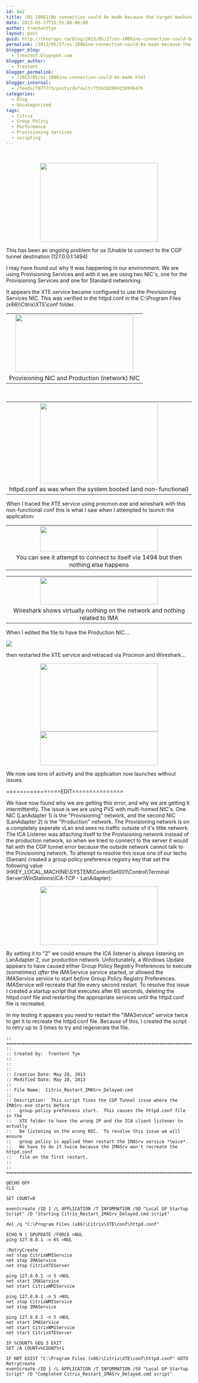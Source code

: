 ```yaml
---
id: 642
title: (OS 10061)No connection could be made because the target machine actively refused it.  Unable to connect to the CGP tunnel destination (127.0.0.1 1494)
date: 2013-05-27T15:55:00-06:00
author: trententtye
layout: post
guid: http://theorypc.ca/blog/2013/05/27/os-10061no-connection-could-be-made-because-the-target-machine-actively-refused-it-unable-to-connect-to-the-cgp-tunnel-destination-127-0-0-11494/
permalink: /2013/05/27/os-10061no-connection-could-be-made-because-the-target-machine-actively-refused-it-unable-to-connect-to-the-cgp-tunnel-destination-127-0-0-11494/
blogger_blog:
  - trentent.blogspot.com
blogger_author:
  - Trentent
blogger_permalink:
  - /2013/05/os-10061no-connection-could-be-made.html
blogger_internal:
  - /feeds/7977773/posts/default/7556182004236996476
categories:
  - Blog
  - Uncategorized
tags:
  - Citrix
  - Group Policy
  - Performance
  - Provisioning Services
  - scripting
---
```

&nbsp;

<div style="clear: both; text-align: center;">
  <a style="margin-left: 1em; margin-right: 1em;" href="http://3.bp.blogspot.com/-uhibNRUz-Bw/UaPTxUnsQUI/AAAAAAAAARA/RyeXioTfan8/s1600/3.PNG"><img src="http://3.bp.blogspot.com/-uhibNRUz-Bw/UaPTxUnsQUI/AAAAAAAAARA/RyeXioTfan8/s320/3.PNG" width="320" height="214" border="0" /></a>
</div>


This has been an ongoing problem for us (Unable to connect to the CGP tunnel destination (127.0.0.1:1494)

I may have found out why it was happening in our environment.  We are using Provisioning Services and with it we are using two NIC's, one for the Provisioning Services and one for Standard networking.

It appears the XTE service became configured to use the Provisioning Services NIC.  This was verified in the httpd.conf in the C:\Program Files (x86)\Citrix\XTE\conf folder.

<table style="margin-left: auto; margin-right: auto; text-align: center;" cellspacing="0" cellpadding="0" align="center">
  <tr>
    <td style="text-align: center;">
      <a style="margin-left: auto; margin-right: auto;" href="http://2.bp.blogspot.com/-mMHMOaXNXjk/UaPTxfp3-CI/AAAAAAAAAQ8/S0PKFWf0Qik/s1600/4.PNG"><img src="http://2.bp.blogspot.com/-mMHMOaXNXjk/UaPTxfp3-CI/AAAAAAAAAQ8/S0PKFWf0Qik/s320/4.PNG" width="320" height="156" border="0" /></a>
    </td>
  </tr>
  
  <tr>
    <td style="text-align: center;">
      Provisioning NIC and Production (network) NIC
    </td>
  </tr>
</table>

&nbsp;

<table style="margin-left: auto; margin-right: auto; text-align: center;" cellspacing="0" cellpadding="0" align="center">
  <tr>
    <td style="text-align: center;">
      <a style="margin-left: auto; margin-right: auto;" href="http://4.bp.blogspot.com/-tgKUfaBI32A/UaPTxQeWTWI/AAAAAAAAAQ4/qpfEBbd0pMo/s1600/5.PNG"><img src="http://4.bp.blogspot.com/-tgKUfaBI32A/UaPTxQeWTWI/AAAAAAAAAQ4/qpfEBbd0pMo/s320/5.PNG" width="320" height="218" border="0" /></a>
    </td>
  </tr>
  
  <tr>
    <td style="text-align: center;">
      httpd.conf as was when the system booted (and non-functional)
    </td>
  </tr>
</table>

When I traced the XTE service using procmon.exe and wireshark with this non-functional conf this is what I saw when I attempted to launch the application:

<table style="margin-left: auto; margin-right: auto; text-align: center;" cellspacing="0" cellpadding="0" align="center">
  <tr>
    <td style="text-align: center;">
      <a style="margin-left: auto; margin-right: auto;" href="http://3.bp.blogspot.com/-9P7PbI5Gm_c/UaPTxybccsI/AAAAAAAAARI/XXIhJ0Tk1eQ/s1600/broken-connection.PNG"><img src="http://3.bp.blogspot.com/-9P7PbI5Gm_c/UaPTxybccsI/AAAAAAAAARI/XXIhJ0Tk1eQ/s320/broken-connection.PNG" width="320" height="68" border="0" /></a>
      </td>
    </tr>
    <tr>
      <td style="text-align: center;">
        You can see it attempt to connect to itself via 1494 but then nothing else happens
      </td>
    </tr>
  </table>

  <table style="margin-left: auto; margin-right: auto; text-align: center;" cellspacing="0" cellpadding="0" align="center">
    <tr>
      <td style="text-align: center;">
        <a style="margin-left: auto; margin-right: auto;" href="http://1.bp.blogspot.com/-IqAz9FYtugI/UaPTxwE66KI/AAAAAAAAARM/T5JB4aiZu9g/s1600/bad-wireshark.PNG"><img src="http://1.bp.blogspot.com/-IqAz9FYtugI/UaPTxwE66KI/AAAAAAAAARM/T5JB4aiZu9g/s320/bad-wireshark.PNG" width="320" height="74" border="0" /></a>
      </td>
    </tr>
    <tr>
      <td style="text-align: center;">
        Wireshark shows virtually nothing on the network and nothing related to IMA
      </td>
    </tr>
</table>
  

  
 When I edited the file to have the Production NIC...
 
![](http://2.bp.blogspot.com/-zFFprXLYhLU/UaPTxyU25qI/AAAAAAAAARE/a8aQNFDX1gs/s320/6.PNG "")

 
then restarted the XTE service and retraced via Procmon and Wireshark...


    
<div style="clear: both; text-align: center;">
      <a style="margin-left: 1em; margin-right: 1em;" href="http://4.bp.blogspot.com/-Xa-mdGivUHk/UaPTyC3WpRI/AAAAAAAAARg/yUBa2ZzNq7g/s1600/working-connection.PNG"><img src="http://4.bp.blogspot.com/-Xa-mdGivUHk/UaPTyC3WpRI/AAAAAAAAARg/yUBa2ZzNq7g/s320/working-connection.PNG" width="320" height="185" border="0" /></a>
</div>
    
<div style="clear: both; text-align: center;">
      <a style="margin-left: 1em; margin-right: 1em;" href="http://4.bp.blogspot.com/-_54KbcVmV4I/UaPTybMVHeI/AAAAAAAAARk/ElcLzqY-99s/s1600/working-wireshark.PNG"><img src="http://4.bp.blogspot.com/-_54KbcVmV4I/UaPTybMVHeI/AAAAAAAAARk/ElcLzqY-99s/s320/working-wireshark.PNG" width="320" height="92" border="0" /></a>
</div>
    
   
   
 We now see tons of activity and the application now launches without issues.</p> 
      

================EDIT===============

We have now found why we are getting this error, and why we are getting it intermittently.  The issue is we are using PVS with multi-homed NIC's.  One NIC (LanAdapter 1) is the "Provisioning" network, and the second NIC (LanAdapter 2) is the "Production" network.  The Provisioning network is on a completely seperate vLan and sees no traffic outside of it's little network.  The ICA Listener was attaching itself to the Provisioning network instead of the production network, so when we tried to connect to the server it would fail with the CGP tunnel error because the outside network cannot talk to the Provisioning network.  To attempt to resolve this issue one of our techs (Saman) created a group policy preference registry key that set the following value (HKEY_LOCAL_MACHINE\SYSTEM\ControlSet001\Control\Terminal Server\WinStations\ICA-TCP - LanAdapter):
 
      
<div style="clear: both; text-align: center;">
        <a style="margin-left: 1em; margin-right: 1em;" href="http://1.bp.blogspot.com/-fzfxPbP9xL4/UaUt4CSMiXI/AAAAAAAAASY/Mx77cMOe_pA/s1600/update3.PNG"><img src="http://1.bp.blogspot.com/-fzfxPbP9xL4/UaUt4CSMiXI/AAAAAAAAASY/Mx77cMOe_pA/s320/update3.PNG" width="320" height="159" border="0" /></a>
      </div>
      
By setting it to "2" we could ensure the ICA listener is always listening on LanAdapter 2, our production network.  Unfortunately, a Windows Update appears to have caused either Group Policy Registry Preferences to execute (sometimes) *after* the IMAService service started, or allowed the IMAService service to start *before* Group Policy Registry Preferences.  IMAService will recreate that file every second restart.  To resolve this issue I created a startup script that executes after 65 seconds, deleting the httpd.conf file and restarting the appropriate services until the httpd.conf file is recreated.

In my testing it appears you need to restart the "IMAService" service twice to get it to recreate the httpd.conf file.  Because of this, I created the script to retry up to 3 times to try and regenerate the file.

      
```shell
:: ===========================================================================================================
::
:: Created by:  Trentent Tye
::   
::   
::
:: Creation Date: May 28, 2013
:: Modified Date: May 28, 2013
::
:: File Name:  Citrix_Restart_IMASrv_Delayed.cmd
::
:: Description:  This script fixes the CGP Tunnel issue where the IMASrv.exe starts before
::   group policy prefencess start.  This causes the httpd.conf file in the
::   XTE folder to have the wrong IP and the ICA client listener to actually
::   be listening on the wrong NIC.  To resolve this issue we will ensure 
::   group policy is applied then restart the IMASrv service *twice*.
::   We have to do it twice because the IMASrv won't recreate the httpd.conf
::   file on the first restart.
::
:: ===========================================================================================================

@ECHO OFF
CLS

SET COUNT=0

eventcreate /ID 1 /L APPLICATION /T INFORMATION /SO "Local GP Startup Script" /D "Starting Citrix_Restart_IMASrv_Delayed.cmd script"

del /q "C:\Program Files (x86)\Citrix\XTE\conf\httpd.conf"

ECHO N | GPUPDATE /FORCE >NUL
ping 127.0.0.1 -n 65 >NUL

:RetryCreate
net stop CitrixWMIService
net stop IMAService
net stop CitrixXTEServer

ping 127.0.0.1 -n 5 >NUL
net start IMAService
net start CitrixWMIService

ping 127.0.0.1 -n 5 >NUL
net stop CitrixWMIService
net stop IMAService

ping 127.0.0.1 -n 5 >NUL
net start IMAService
net start CitrixWMIService
net start CitrixXTEServer

IF %COUNT% GEQ 3 EXIT
SET /A COUNT=%COUNT%+1

IF NOT EXIST "C:\Program Files (x86)\Citrix\XTE\conf\httpd.conf" GOTO RetryCreate
eventcreate /ID 1 /L APPLICATION /T INFORMATION /SO "Local GP Startup Script" /D "Completed Citrix_Restart_IMASrv_Delayed.cmd script"
```
